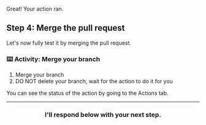 Great! Your action ran.

## Step 4: Merge the pull request
Let's now fully test it by merging the pull request.

### :keyboard: Activity: Merge your branch

1. Merge your branch
1. DO NOT delete your branch, wait for the action to do it for you

You can see the status of the action by going to the Actions tab.

<hr>
<h3 align="center">I'll respond below with your next step.</h3>
